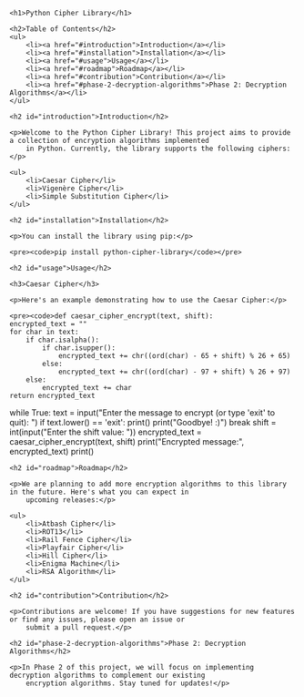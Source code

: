 <!DOCTYPE html>
<html>

<head>
    <title>Python Cipher Library</title>
</head>

<body>

    <h1>Python Cipher Library</h1>

    <h2>Table of Contents</h2>
    <ul>
        <li><a href="#introduction">Introduction</a></li>
        <li><a href="#installation">Installation</a></li>
        <li><a href="#usage">Usage</a></li>
        <li><a href="#roadmap">Roadmap</a></li>
        <li><a href="#contribution">Contribution</a></li>
        <li><a href="#phase-2-decryption-algorithms">Phase 2: Decryption Algorithms</a></li>
    </ul>

    <h2 id="introduction">Introduction</h2>

    <p>Welcome to the Python Cipher Library! This project aims to provide a collection of encryption algorithms implemented
        in Python. Currently, the library supports the following ciphers:</p>

    <ul>
        <li>Caesar Cipher</li>
        <li>Vigenère Cipher</li>
        <li>Simple Substitution Cipher</li>
    </ul>

    <h2 id="installation">Installation</h2>

    <p>You can install the library using pip:</p>

    <pre><code>pip install python-cipher-library</code></pre>

    <h2 id="usage">Usage</h2>

    <h3>Caesar Cipher</h3>

    <p>Here's an example demonstrating how to use the Caesar Cipher:</p>

    <pre><code>def caesar_cipher_encrypt(text, shift):
    encrypted_text = ""
    for char in text:
        if char.isalpha():
            if char.isupper():
                encrypted_text += chr((ord(char) - 65 + shift) % 26 + 65)
            else:
                encrypted_text += chr((ord(char) - 97 + shift) % 26 + 97)
        else:
            encrypted_text += char
    return encrypted_text

while True:
    text = input("Enter the message to encrypt (or type 'exit' to quit): ")
    if text.lower() == 'exit':
        print()
        print("Goodbye! :)")
        break
    shift = int(input("Enter the shift value: "))
    encrypted_text = caesar_cipher_encrypt(text, shift)
    print("Encrypted message:", encrypted_text)
    print()
</code></pre>

    <h2 id="roadmap">Roadmap</h2>

    <p>We are planning to add more encryption algorithms to this library in the future. Here's what you can expect in
        upcoming releases:</p>

    <ul>
        <li>Atbash Cipher</li>
        <li>ROT13</li>
        <li>Rail Fence Cipher</li>
        <li>Playfair Cipher</li>
        <li>Hill Cipher</li>
        <li>Enigma Machine</li>
        <li>RSA Algorithm</li>
    </ul>

    <h2 id="contribution">Contribution</h2>

    <p>Contributions are welcome! If you have suggestions for new features or find any issues, please open an issue or
        submit a pull request.</p>

    <h2 id="phase-2-decryption-algorithms">Phase 2: Decryption Algorithms</h2>

    <p>In Phase 2 of this project, we will focus on implementing decryption algorithms to complement our existing
        encryption algorithms. Stay tuned for updates!</p>

</body>

</html>
